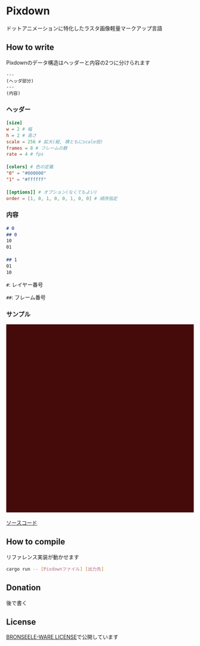 # Pixdown
ドットアニメーションに特化したラスタ画像軽量マークアップ言語

## How to write
Pixdownのデータ構造はヘッダーと内容の2つに分けられます
```
---
(ヘッダ部分)
---
(内容)
```

### ヘッダー
```toml
[size]
w = 2 # 幅
h = 2 # 高さ
scale = 256 # 拡大(縦, 横ともにscale倍)
frames = 8 # フレームの数
rate = 4 # fps

[colors] # 色の定義
"0" = "#000000"
"1" = "#ffffff"

[[options]] # オプション(なくてもよい)
order = [1, 0, 1, 0, 0, 1, 0, 0] # 順序指定
```

### 内容
```md
# 0
## 0
10
01

## 1
01
10
```
`#`: レイヤー番号

`##`: フレーム番号

### サンプル
![サンプル](example/example.png)

[ソースコード](example/example.pixdown)

## How to compile
リファレンス実装が動かせます
```sh
cargo run -- [Pixdownファイル] [出力先]
```

## Donation
後で書く

## License
[BRONSEELE-WARE LICENSE](LICENSE.md)で公開しています
